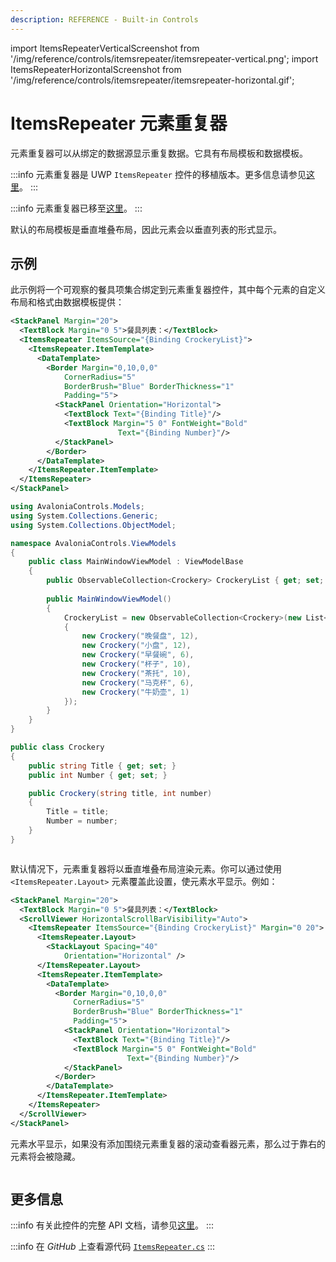 ```yaml
---
description: REFERENCE - Built-in Controls
---
```


import ItemsRepeaterVerticalScreenshot from '/img/reference/controls/itemsrepeater/itemsrepeater-vertical.png';
import ItemsRepeaterHorizontalScreenshot from '/img/reference/controls/itemsrepeater/itemsrepeater-horizontal.gif';

# ItemsRepeater 元素重复器

元素重复器可以从绑定的数据源显示重复数据。它具有布局模板和数据模板。

:::info
元素重复器是 UWP `ItemsRepeater` 控件的移植版本。更多信息请参见[这里](https://docs.microsoft.com/en-us/windows/uwp/design/controls-and-patterns/items-repeater)。
:::

:::info
元素重复器已移至[这里](https://www.nuget.org/packages/Avalonia.Controls.ItemsRepeater)。
:::

默认的布局模板是垂直堆叠布局，因此元素会以垂直列表的形式显示。

## 示例

此示例将一个可观察的餐具项集合绑定到元素重复器控件，其中每个元素的自定义布局和格式由数据模板提供：

```xml
<StackPanel Margin="20">
  <TextBlock Margin="0 5">餐具列表：</TextBlock>
  <ItemsRepeater ItemsSource="{Binding CrockeryList}">
    <ItemsRepeater.ItemTemplate>
      <DataTemplate>
        <Border Margin="0,10,0,0"
            CornerRadius="5"
            BorderBrush="Blue" BorderThickness="1"
            Padding="5">
          <StackPanel Orientation="Horizontal">
            <TextBlock Text="{Binding Title}"/>
            <TextBlock Margin="5 0" FontWeight="Bold" 
                        Text="{Binding Number}"/>
          </StackPanel>
        </Border>
      </DataTemplate>
    </ItemsRepeater.ItemTemplate>
  </ItemsRepeater>
</StackPanel>
```

```csharp title='C# ViewModel'
using AvaloniaControls.Models;
using System.Collections.Generic;
using System.Collections.ObjectModel;

namespace AvaloniaControls.ViewModels
{
    public class MainWindowViewModel : ViewModelBase
    {
        public ObservableCollection<Crockery> CrockeryList { get; set; }
        
        public MainWindowViewModel()
        {
            CrockeryList = new ObservableCollection<Crockery>(new List<Crockery>
            {
                new Crockery("晚餐盘", 12),
                new Crockery("小盘", 12),
                new Crockery("早餐碗", 6),
                new Crockery("杯子", 10),
                new Crockery("茶托", 10),
                new Crockery("马克杯", 6),
                new Crockery("牛奶壶", 1)
            });    
        }
    }
}
```

```csharp title='C# 数据源的类定义'
public class Crockery
{
    public string Title { get; set; }
    public int Number { get; set; }

    public Crockery(string title, int number)
    {
        Title = title;
        Number = number;
    }
}
```

<img src={ItemsRepeaterVerticalScreenshot} alt="" />

默认情况下，元素重复器将以垂直堆叠布局渲染元素。你可以通过使用 `<ItemsRepeater.Layout>` 元素覆盖此设置，使元素水平显示。例如：

```xml
<StackPanel Margin="20">
  <TextBlock Margin="0 5">餐具列表：</TextBlock>
  <ScrollViewer HorizontalScrollBarVisibility="Auto">
    <ItemsRepeater ItemsSource="{Binding CrockeryList}" Margin="0 20">
      <ItemsRepeater.Layout>
        <StackLayout Spacing="40"
            Orientation="Horizontal" />
      </ItemsRepeater.Layout>
      <ItemsRepeater.ItemTemplate>
        <DataTemplate>
          <Border Margin="0,10,0,0"
              CornerRadius="5"
              BorderBrush="Blue" BorderThickness="1"
              Padding="5">
            <StackPanel Orientation="Horizontal">
              <TextBlock Text="{Binding Title}"/>
              <TextBlock Margin="5 0" FontWeight="Bold" 
                          Text="{Binding Number}"/>
            </StackPanel>
          </Border>
        </DataTemplate>
      </ItemsRepeater.ItemTemplate>
    </ItemsRepeater>
  </ScrollViewer>
</StackPanel>
```

元素水平显示，如果没有添加围绕元素重复器的滚动查看器元素，那么过于靠右的元素将会被隐藏。

<img src={ItemsRepeaterHorizontalScreenshot} alt="" />

## 更多信息

:::info
有关此控件的完整 API 文档，请参见[这里](http://reference.avaloniaui.net/api/Avalonia.Controls/ItemsRepeater/)。
:::

:::info
在 _GitHub_ 上查看源代码 [`ItemsRepeater.cs`](https://github.com/AvaloniaUI/Avalonia/blob/master/src/Avalonia.Controls.ItemsRepeater/Controls/ItemsRepeater.cs)
:::
